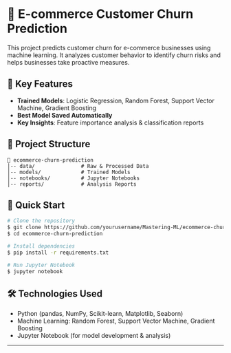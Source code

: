 # 📌 E-commerce Customer Churn Prediction

This project predicts customer churn for e-commerce businesses using machine learning. It analyzes customer behavior to identify churn risks and helps businesses take proactive measures.

## 🚀 Key Features
- **Trained Models**: Logistic Regression, Random Forest, Support Vector Machine, Gradient Boosting
- **Best Model Saved Automatically**
- **Key Insights**: Feature importance analysis & classification reports

## 📂 Project Structure
```
📂 ecommerce-churn-prediction
│-- data/               # Raw & Processed Data
│-- models/             # Trained Models
│-- notebooks/          # Jupyter Notebooks
│-- reports/            # Analysis Reports
```

## 🚀 Quick Start

```bash
# Clone the repository
$ git clone https://github.com/yourusername/Mastering-ML/ecommerce-churn-prediction.git
$ cd ecommerce-churn-prediction

# Install dependencies
$ pip install -r requirements.txt

# Run Jupyter Notebook
$ jupyter notebook
```

## 🛠 Technologies Used
- Python (pandas, NumPy, Scikit-learn, Matplotlib, Seaborn)
- Machine Learning: Random Forest, Support Vector Machine, Gradient Boosting
- Jupyter Notebook (for model development & analysis)

---

